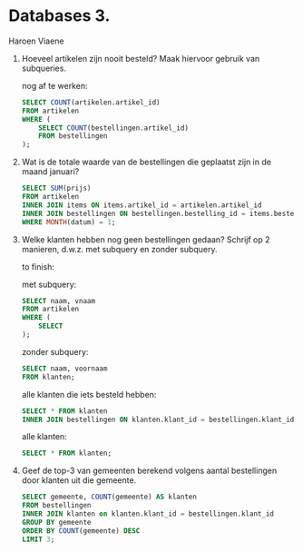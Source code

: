 Databases 3.
============

Haroen Viaene

1. Hoeveel artikelen zijn nooit besteld? Maak hiervoor gebruik van subqueries.

	nog af te werken:

	```SQL
	SELECT COUNT(artikelen.artikel_id)
	FROM artikelen
	WHERE (
	    SELECT COUNT(bestellingen.artikel_id)
	    FROM bestellingen
	);
	```

2. Wat is de totale waarde van de bestellingen die geplaatst zijn in de maand januari?

	```SQL
	SELECT SUM(prijs)
	FROM artikelen
	INNER JOIN items ON items.artikel_id = artikelen.artikel_id
	INNER JOIN bestellingen ON bestellingen.bestelling_id = items.bestelling_id
	WHERE MONTH(datum) = 1;
	```

3. Welke klanten hebben nog geen bestellingen gedaan? Schrijf op 2 manieren, d.w.z. met subquery en zonder subquery.

	to finish:

	met subquery:

	```SQL
	SELECT naam, vnaam
	FROM artikelen
	WHERE (
	    SELECT
	);
	```

	zonder subquery:

	```SQL
	SELECT naam, voornaam
	FROM klanten;
	```

	alle klanten die iets besteld hebben:

	```SQL
	SELECT * FROM klanten
	INNER JOIN bestellingen ON klanten.klant_id = bestellingen.klant_id;
	```

	alle klanten:

	```SQL
	SELECT * FROM klanten;
	```

4. Geef de top-3 van gemeenten berekend volgens aantal bestellingen door klanten uit die gemeente.

	```SQL
	SELECT gemeente, COUNT(gemeente) AS klanten
	FROM bestellingen
	INNER JOIN klanten on klanten.klant_id = bestellingen.klant_id
	GROUP BY gemeente
	ORDER BY COUNT(gemeente) DESC
	LIMIT 3;
	```